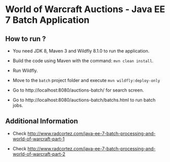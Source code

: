 # World of Warcraft Auctions - Java EE 7 Batch Application #

## How to run ? ##

* You need JDK 8, Maven 3 and Wildfly 8.1.0 to run the application.

* Build the code using Maven with the command: `mvn clean install`.

* Run Wildfly.

* Move to the `batch` project folder and execute `mvn wildfly:deploy-only`

* Go to http://localhost:8080/auctions-batch/ for search screen.

* Go to http://localhost:8080/auctions-batch/batchs.html to run batch jobs.

## Additional Information ##

* Check http://www.radcortez.com/java-ee-7-batch-processing-and-world-of-warcraft-part-1

* Check http://www.radcortez.com/java-ee-7-batch-processing-and-world-of-warcraft-part-2
